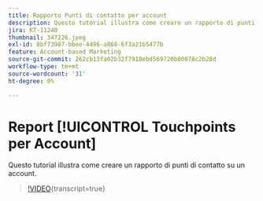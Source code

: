 ```yaml
---
title: Rapporto Punti di contatto per account
description: Questo tutorial illustra come creare un rapporto di punti di contatto su un account.
jira: KT-11240
thumbnail: 347226.jpeg
exl-id: 8bf73987-bbee-4496-a868-6f3a21b5477b
feature: Account-based Marketing
source-git-commit: 262cb13fa02b32f7918ebd569720b80078c2b28d
workflow-type: tm+mt
source-wordcount: '31'
ht-degree: 0%

---
```


# Report [!UICONTROL Touchpoints per Account]

Questo tutorial illustra come creare un rapporto di punti di contatto su un account.

>[!VIDEO](https://video.tv.adobe.com/v/3422315/?learn=on&captions=ita){transcript=true}
